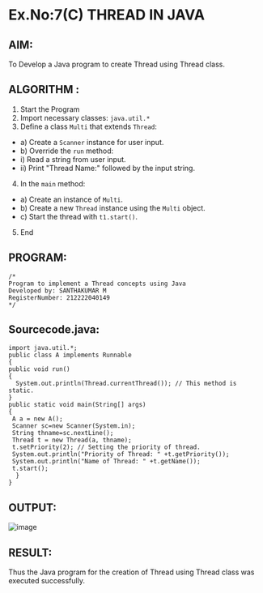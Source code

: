 # Ex.No:7(C)             THREAD IN JAVA
## AIM:
 To Develop a Java program to create Thread using Thread class.


## ALGORITHM :
1.  Start the Program
2.	Import necessary classes: `java.util.*`
3.	Define a class `Multi` that extends `Thread`:
-	a) Create a `Scanner` instance for user input.
-	b) Override the `run` method:
-	i) Read a string from user input.
-	ii) Print "Thread Name:" followed by the input string.
4.	In the `main` method:
-	a) Create an instance of `Multi`.
-	b) Create a new `Thread` instance using the `Multi` object.
-	c) Start the thread with `t1.start()`.
5.	End





## PROGRAM:
 ```
/*
Program to implement a Thread concepts using Java
Developed by: SANTHAKUMAR M
RegisterNumber: 212222040149
*/
```

## Sourcecode.java:

```
import java.util.*;
public class A implements Runnable
{
public void run()
{
  System.out.println(Thread.currentThread()); // This method is static.
}
public static void main(String[] args) 
{
 A a = new A();
 Scanner sc=new Scanner(System.in);
 String thname=sc.nextLine();
 Thread t = new Thread(a, thname);
 t.setPriority(2); // Setting the priority of thread.
 System.out.println("Priority of Thread: " +t.getPriority());
 System.out.println("Name of Thread: " +t.getName());
 t.start();
  }
}
```





## OUTPUT:

![image](https://github.com/user-attachments/assets/05043c7e-898b-4157-8cb7-090bf7643b1c)


## RESULT:
Thus the Java program for the creation of Thread using Thread class was executed successfully.







